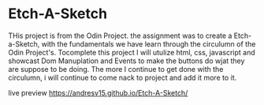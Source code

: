 # Etch-A-Sketch
THis project is from the Odin Project. the assignment was to create a Etch-a-Sketch, with the fundamentals we have learn through the circulumn of the Odin Project's. Tocomplete this project I will utulize html, css,  javascript and showcast Dom Manuplation and Events to make the buttons do wjat they are suppose to be doing. The more I continue to get done with the circulumn, i will continue to come nack to project and add it more to it. 

live preview https://andresv15.github.io/Etch-A-Sketch/
